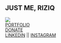## JUST ME, RIZIQ

 ![](https://komarev.com/ghpvc/?username=riziqalbab)</br>
[PORTFOLIO](https://www.ziq.my.id/) <br/>
[DONATE](https://trakteer.id/albabriziq) <br/>
[LINKEDIN](https://www.linkedin.com/in/riziqalbab/) || [INSTAGRAM](https://www.instagram.com/albabriziq_/)
